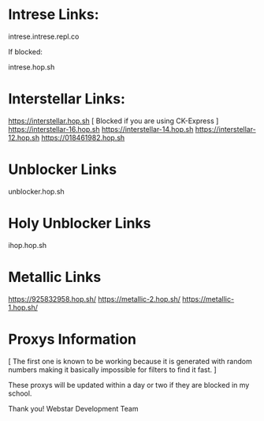 # Intrese Links:

intrese.intrese.repl.co

If blocked:

intrese.hop.sh

# Interstellar Links:

https://interstellar.hop.sh [ Blocked if you are using CK-Express ]
https://interstellar-16.hop.sh 
https://interstellar-14.hop.sh 
https://interstellar-12.hop.sh 
https://018461982.hop.sh

# Unblocker Links

unblocker.hop.sh

# Holy Unblocker Links

ihop.hop.sh

# Metallic Links

https://925832958.hop.sh/
https://metallic-2.hop.sh/
https://metallic-1.hop.sh/

# Proxys Information

[ The first one is known to be working because it is generated with random numbers making it basically impossible for filters to find it fast. ]

These proxys will be updated within a day or two if they are blocked in my school. 

Thank you! Webstar Development Team




